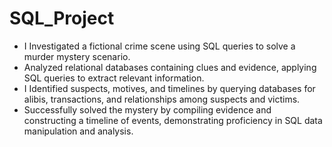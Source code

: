# SQL_Project
- I Investigated a fictional crime scene using SQL queries to solve a murder mystery scenario.
- Analyzed relational databases containing clues and evidence, applying SQL queries to extract relevant information.
- I Identified suspects, motives, and timelines by querying databases for alibis, transactions, and relationships among suspects and victims.
- Successfully solved the mystery by compiling evidence and constructing a timeline of events, demonstrating proficiency in SQL data manipulation and analysis.

